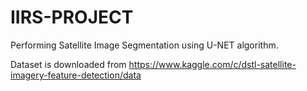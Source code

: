 # IIRS-PROJECT
Performing Satellite Image Segmentation using U-NET algorithm.

Dataset is downloaded from https://www.kaggle.com/c/dstl-satellite-imagery-feature-detection/data
